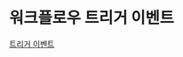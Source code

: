 # 워크플로우 트리거 이벤트

[트리거 이벤트](https://docs.github.com/ko/actions/writing-workflows/choosing-when-your-workflow-runs/events-that-trigger-workflows)
